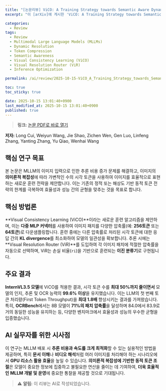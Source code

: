 ```yaml
---
title: "[논문리뷰] ViCO: A Training Strategy towards Semantic Aware Dynamic High-Resolution"
excerpt: "이 [arXiv]에 게시한 'ViCO: A Training Strategy towards Semantic Aware Dynamic High-Resolution' 논문에 대한 자세한 리뷰입니다."

categories:
  - Review
tags:
  - Review
  - Multimodal Large Language Models (MLLMs)
  - Dynamic Resolution
  - Token Compression
  - Semantic Awareness
  - Visual Consistency Learning (ViCO)
  - Visual Resolution Router (ViR)
  - Inference Optimization

permalink: /ai/review/2025-10-15-ViCO_A_Training_Strategy_towards_Semantic_Aware_Dynamic_High-Resolution/

toc: true
toc_sticky: true

date: 2025-10-15 13:01:40+0900
last_modified_at: 2025-10-15 13:01:40+0900
published: true
---
```

> **링크:** [논문 PDF로 바로 열기](https://arxiv.org/abs/2510.12793)

**저자:** Long Cui, Weiyun Wang, Jie Shao, Zichen Wen, Gen Luo, Linfeng Zhang, Yanting Zhang, Yu Qiao, Wenhai Wang



## 핵심 연구 목표
본 논문은 MLLM의 이미지 입력으로 인한 추론 비용 증가 문제를 해결하고, 이미지의 **의미론적 복잡성**에 따라 가변적인 수의 시각 토큰을 사용하여 이미지를 효율적으로 표현하는 새로운 훈련 전략을 제안합니다. 이는 기존의 정적 또는 해상도 기반 동적 토큰 전략의 한계를 극복하여 효율성과 성능 간의 균형을 맞추는 것을 목표로 합니다.

## 핵심 방법론
**Visual Consistency Learning (ViCO)**이라는 새로운 훈련 알고리즘을 제안하며, 이는 **다중 MLP 커넥터**를 사용하여 이미지 패치를 다양한 압축률(예: **256토큰** 또는 **64토큰**)로 다운샘플링합니다. 훈련 중에는 다른 압축률로 처리된 시각 토큰에 대한 응답 간의 **KL divergence**를 최소화하여 모델의 일관성을 확보합니다. 추론 시에는 **Visual Resolution Router (ViR)**를 도입하여 각 이미지 패치에 적절한 압축률을 자동으로 선택하며, ViR는 손실 비율(`ri`)을 기반으로 훈련되는 **이진 분류기**로 구현됩니다.

## 주요 결과
**InternVL3.5 모델**에 ViCO를 적용한 결과, 시각 토큰 수를 **최대 50%까지 줄이면서** 모델의 인지, 추론 및 OCR 능력의 **99.6% 이상**을 유지했습니다. 이는 LLM의 첫 번째 토큰 처리량(First Token Throughput)을 **최대 1.8배** 향상시키는 결과를 가져왔습니다. 특히, **OCRBench**에서는 8B 모델이 **71%의 패치 압축률**을 달성하며 84.0에서 83.9로 거의 동일한 성능을 유지하는 등, 다양한 벤치마크에서 효율성과 성능의 우수한 균형을 입증했습니다.

## AI 실무자를 위한 시사점
이 연구는 MLLM 배포 시 **추론 비용과 속도를 크게 최적화**할 수 있는 실용적인 방법을 제공하며, 특히 **문서 이해**나 **비디오 해석**처럼 여러 이미지를 처리해야 하는 시나리오에서 **GPU 리소스 활용 효율**을 높일 수 있습니다. **의미론적 복잡성에 기반한 동적 토큰 조절**은 모델이 중요한 정보에 집중하고 불필요한 연산을 줄이는 데 기여하여, **더욱 효율적인 MLLM 개발 및 운영**에 중요한 통찰을 제공할 것으로 기대됩니다.

> ⚠️ **알림:** 이 리뷰는 AI로 작성되었습니다.